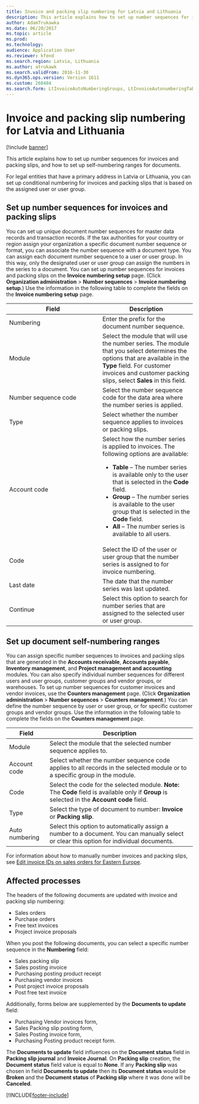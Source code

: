 ```yaml
---
title: Invoice and packing slip numbering for Latvia and Lithuania
description: This article explains how to set up number sequences for invoices and packing slips, and how to set up self-numbering ranges for documents.
author: AdamTrukawka
ms.date: 06/20/2017
ms.topic: article
ms.prod: 
ms.technology: 
audience: Application User
ms.reviewer: kfend
ms.search.region: Latvia, Lithuania
ms.author: atrukawk
ms.search.validFrom: 2016-11-30
ms.dyn365.ops.version: Version 1611
ms.custom: 268484
ms.search.form: LtInvoiceAutoNumberingGroups, LtInvoiceAutonumberingTable, NumberSequenceTableListPage
---
```


# Invoice and packing slip numbering for Latvia and Lithuania

[!include [banner](../includes/banner.md)]

This article explains how to set up number sequences for invoices and packing slips, and how to set up self-numbering ranges for documents.

For legal entities that have a primary address in Latvia or Lithuania, you can set up conditional numbering for invoices and packing slips that is based on the assigned user or user group.

## Set up number sequences for invoices and packing slips
You can set up unique document number sequences for master data records and transaction records. If the tax authorities for your country or region assign your organization a specific document number sequence or format, you can associate the number sequence with a document type. You can assign each document number sequence to a user or user group. In this way, only the designated user or user group can assign the numbers in the series to a document. You can set up number sequences for invoices and packing slips on the **Invoice numbering setup** page. (Click **Organization administration** &gt; **Number sequences** &gt; **Invoice numbering setup**.) Use the information in the following table to complete the fields on the **Invoice numbering setup** page.

<table>
<colgroup>
<col width="50%" />
<col width="50%" />
</colgroup>
<thead>
<tr class="header">
<th>Field</th>
<th>Description</th>
</tr>
</thead>
<tbody>
<tr class="odd">
<td>Numbering</td>
<td>Enter the prefix for the document number sequence.</td>
</tr>
<tr class="even">
<td>Module</td>
<td>Select the module that will use the number series. The module that you select determines the options that are available in the <strong>Type</strong> field. For customer invoices and customer packing slips, select <strong>Sales</strong> in this field.</td>
</tr>
<tr class="odd">
<td>Number sequence code</td>
<td>Select the number sequence code for the data area where the number series is applied.</td>
</tr>
<tr class="even">
<td>Type</td>
<td>Select whether the number sequence applies to invoices or packing slips.</td>
</tr>
<tr class="odd">
<td>Account code</td>
<td>Select how the number series is applied to invoices. The following options are available:
<ul>
<li><strong>Table</strong> – The number series is available only to the user that is selected in the <strong>Code</strong> field.</li>
<li><strong>Group</strong> – The number series is available to the user group that is selected in the <strong>Code</strong> field.</li>
<li><strong>All</strong> – The number series is available to all users.</li>
</ul></td>
</tr>
<tr class="even">
<td>Code</td>
<td>Select the ID of the user or user group that the number series is assigned to for invoice numbering.</td>
</tr>
<tr class="odd">
<td>Last date</td>
<td>The date that the number series was last updated.</td>
</tr>
<tr class="even">
<td>Continue</td>
<td>Select this option to search for number series that are assigned to the selected user or user group.</td>
</tr>
</tbody>
</table>

## Set up document self-numbering ranges
You can assign specific number sequences to invoices and packing slips that are generated in the **Accounts receivable**, **Accounts payable**, **Inventory management**, and **Project management and accounting** modules. You can also specify individual number sequences for different users and user groups, customer groups and vendor groups, or warehouses. To set up number sequences for customer invoices and vendor invoices, use the **Counters management** page. (Click **Organization administration** &gt; **Number sequences** &gt; **Counters management**.) You can define the number sequence by user or user group, or for specific customer groups and vendor groups. Use the information in the following table to complete the fields on the **Counters management** page.

| Field          | Description                                                                                                                                     |
|----------------|-------------------------------------------------------------------------------------------------------------------------------------------------|
| Module         | Select the module that the selected number sequence applies to.                                                                                 |
| Account code   | Select whether the number sequence code applies to all records in the selected module or to a specific group in the module.                     |
| Code           | Select the code for the selected module. **Note:** The **Code** field is available only if **Group** is selected in the **Account code** field. |
| Type           | Select the type of document to number: **Invoice** or **Packing slip**.                                                                         |
| Auto numbering | Select this option to automatically assign a number to a document. You can manually select or clear this option for individual documents.       |

For information about how to manually number invoices and packing slips, see [Edit invoice IDs on sales orders for Eastern Europe](emea-edit-invoice-id-sales-orders.md).

## Affected processes
The headers of the following documents are updated with invoice and packing slip numbering:

-   Sales orders
-   Purchase orders
-   Free text invoices
-   Project invoice proposals

When you post the following documents, you can select a specific number sequence in the **Numbering** field:

-   Sales packing slip
-   Sales posting invoice
-   Purchasing posting product receipt
-   Purchasing vendor invoices
-   Post project invoice proposals
-   Post free text invoice

Additionally, forms below are supplemented by the **Documents to update** field:

-   Purchasing Vendor invoices form,
-   Sales Packing slip posting form,
-   Sales Posting invoice form,
-   Purchasing Posting product receipt form.

The **Documents to update** field influences on the **Document status** field in **Packing slip journal** and **Invoice Journal**. On **Packing slip** creation, the **Document status** field value is equal to **None**. If any **Packing slip** was chosen in field **Documents to update** then its **Document status** would be **Broken** and the **Document status** of **Packing slip** where it was done will be **Canceled**.





[!INCLUDE[footer-include](../../includes/footer-banner.md)]
